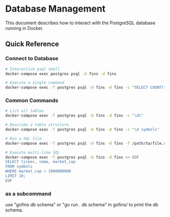 # Database Management

This document describes how to interact with the PostgreSQL database running in Docker.

## Quick Reference

### Connect to Database

```bash
# Interactive psql shell
docker-compose exec postgres psql -U fins -d fins

# Execute a single command
docker-compose exec -T postgres psql -U fins -d fins -c "SELECT COUNT(*) FROM symbols;"
```

### Common Commands

```bash
# List all tables
docker-compose exec -T postgres psql -U fins -d fins -c "\dt"

# Describe a table structure
docker-compose exec -T postgres psql -U fins -d fins -c "\d symbols"

# Run a SQL file
docker-compose exec -T postgres psql -U fins -d fins -f /path/to/file.sql

# Execute multi-line SQL
docker-compose exec -T postgres psql -U fins -d fins << EOF
SELECT ticker, name, market_cap 
FROM symbols 
WHERE market_cap > 1000000000 
LIMIT 10;
EOF
```

### as a subcommand

use "gofins db schema" or "go run . db schema" in gofins/ to print the db schema.